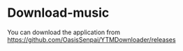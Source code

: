 # Download-music
 
You can download the application from https://github.com/OasisSenpai/YTMDownloader/releases
